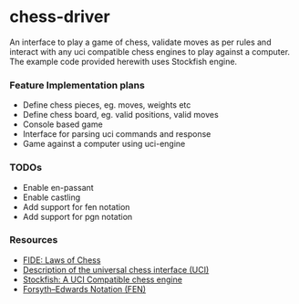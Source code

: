 # chess-driver
An interface to play a game of chess, validate moves as per rules and interact with any uci compatible chess engines 
to play against a computer. The example code provided herewith uses Stockfish engine.

### Feature Implementation plans
- Define chess pieces, eg. moves, weights etc
- Define chess board, eg. valid positions, valid moves
- Console based game
- Interface for parsing uci commands and response
- Game against a computer using uci-engine

### TODOs
- Enable en-passant
- Enable castling
- Add support for fen notation
- Add support for pgn notation

### Resources
- [FIDE: Laws of Chess](https://www.fide.com/FIDE/handbook/LawsOfChess.pdf)
- [Description of the universal chess interface (UCI)](http://download.shredderchess.com/div/uci.zip)
- [Stockfish: A UCI Compatible chess engine](https://stockfishchess.org)
- [Forsyth–Edwards Notation (FEN)](https://en.wikipedia.org/wiki/Forsyth–Edwards_Notation)